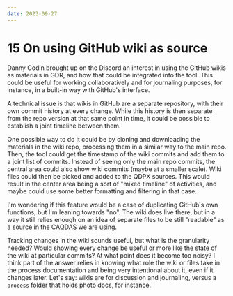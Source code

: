 ```yaml
---
date: 2023-09-27
---
```


# 15 On using GitHub wiki as source

Danny Godin brought up on the Discord an interest in using the GitHub wikis as materials in GDR, and how that could be integrated into the tool. This could be useful for working collaboratively and for journaling purposes, for instance, in a built-in way with GitHub's interface.

A technical issue is that wikis in GitHub are a separate repository, with their own commit history at every change. While this history is then separate from the repo version at that same point in time, it could be possible to establish a joint timeline between them.

One possible way to do it could be by cloning and downloading the materials in the wiki repo, processing them in a similar way to the main repo. Then, the tool could get the timestamp of the wiki commits and add them to a joint list of commits. Instead of seeing only the main repo commits, the central area could also show wiki commits (maybe at a smaller scale). Wiki files could then be picked and added to the QDPX sources. This would result in the center area being a sort of "mixed timeline" of activities, and maybe could use some better formatting and filtering in that case.

I'm wondering if this feature would be a case of duplicating GitHub's own functions, but I'm leaning towards "no". The wiki does live there, but in a way it still relies enough on an idea of separate files to be still "readable" as a source in the CAQDAS we are using.

Tracking changes in the wiki sounds useful, but what is the granularity needed? Would showing every change be useful or more like the state of the wiki at particular commits? At what point does it become too noisy? I think part of the answer relies in knowing what role the wiki or files take in the process documentation and being very intentional about it, even if it changes later. Let's say: wikis are for discussion and journaling, versus a `process` folder that holds photo docs, for instance.
